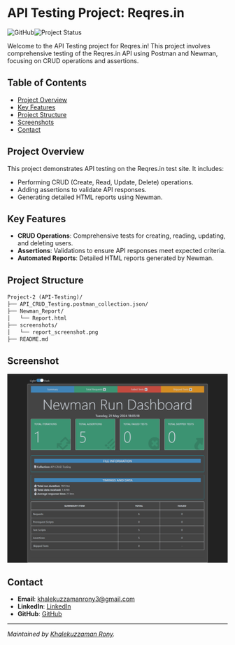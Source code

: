 # API Testing Project: Reqres.in

![GitHub](https://img.shields.io/badge/Project-api_testing-blue)![Project Status](https://img.shields.io/badge/status-complete-brightgreen)

Welcome to the API Testing project for Reqres.in! This project involves comprehensive testing of the Reqres.in API using Postman and Newman, focusing on CRUD operations and assertions.

## Table of Contents

- [Project Overview](#project-overview)
- [Key Features](#key-features)
- [Project Structure](#project-structure)
- [Screenshots](#screenshots)
- [Contact](#contact)

## Project Overview

This project demonstrates API testing on the Reqres.in test site. It includes:
- Performing CRUD (Create, Read, Update, Delete) operations.
- Adding assertions to validate API responses.
- Generating detailed HTML reports using Newman.

## Key Features 

- **CRUD Operations**: Comprehensive tests for creating, reading, updating, and deleting users.
- **Assertions**: Validations to ensure API responses meet expected criteria.
- **Automated Reports**: Detailed HTML reports generated by Newman.

## Project Structure

```plaintext
Project-2 (API-Testing)/
├── API_CRUD_Testing.postman_collection.json/
├── Newman_Report/
│   └── Report.html
├── screenshots/
│   └── report_screenshot.png
├── README.md
```


## Screenshot

![Newman HTML Report](screenshots/report_screenshot.png)

## Contact

- **Email**: [khalekuzzamanrony3@gmail.com](mailto:khalekuzzamanrony3@gmail.com)
- **LinkedIn**: [LinkedIn](https://www.linkedin.com/in/khalekuzzamanrony/)
- **GitHub**: [GitHub](https://github.com/khalakuzamanrony/)

---

*Maintained by [Khalekuzzaman Rony](https://github.com/khalakuzamanrony).*
